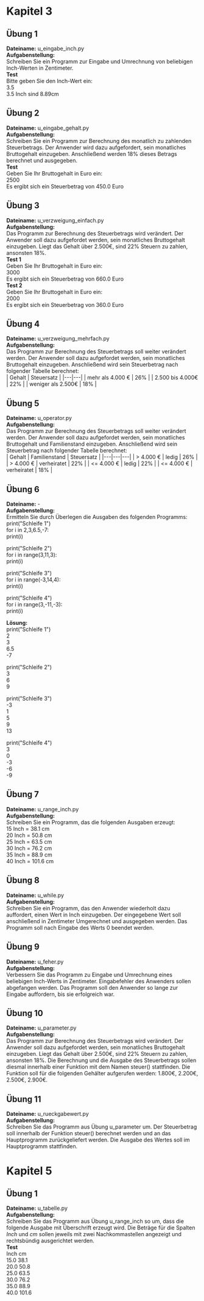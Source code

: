 # Kapitel 3
## Übung 1
**Dateiname:** u_eingabe_inch.py  
**Aufgabenstellung:**  
Schreiben Sie ein Programm zur Eingabe und Umrechnung von beliebigen Inch-Werten in Zentimeter.  
**Test**  
Bitte geben Sie den Inch-Wert ein:  
3.5  
3.5 Inch sind 8.89cm  

## Übung 2
**Dateiname:** u_eingabe_gehalt.py  
**Aufgabenstellung:**  
Schreiben Sie ein Programm zur Berechnung des monatlich zu zahlenden Steuerbetrags. Der Anwender wird dazu aufgefordert, sein monatliches Bruttogehalt einzugeben. Anschließend werden 18% dieses Betrags berechnet und ausgegeben.  
**Test**  
Geben Sie Ihr Bruttogehalt in Euro ein:  
2500  
Es ergibt sich ein Steuerbetrag von 450.0 Euro  

## Übung 3
**Dateiname:** u_verzweigung_einfach.py  
**Aufgabenstellung:**  
Das Programm zur Berechnung des Steuerbetrags wird verändert. Der Anwender soll dazu aufgefordet werden, sein monatliches Bruttogehalt einzugeben. Liegt das Gehalt über 2.500€, sind 22% Steuern zu zahlen, ansonsten 18%.  
**Test 1**  
Geben Sie Ihr Bruttogehalt in Euro ein:  
3000  
Es ergibt sich ein Steuerbetrag von 660.0 Euro  
**Test 2**  
Geben Sie Ihr Bruttogehalt in Euro ein:  
2000  
Es ergibt sich ein Steuerbetrag von 360.0 Euro  

## Übung 4
**Dateiname:** u_verzweigung_mehrfach.py  
**Aufgabenstellung:**  
Das Programm zur Berechnung des Steuerbetrags soll weiter verändert werden. Der Anwender soll dazu aufgefordet werden, sein monatliches Bruttogehalt einzugeben. Anschließend wird sein Steuerbetrag nach folgender Tabelle berechnet:  
| Gehalt | Steuersatz |
|---|---|
| mehr als 4.000 € | 26% |
| 2.500 bis 4.000€ | 22% |
| weniger als 2.500€ | 18% |

## Übung 5
**Dateiname:** u_operator.py  
**Aufgabenstellung:**  
Das Programm zur Berechnung des Steuerbetrags soll weiter verändert werden. Der Anwender soll dazu aufgefordet werden, sein monatliches Bruttogehalt und Familienstand einzugeben. Anschließend wird sein Steuerbetrag nach folgender Tabelle berechnet:  
| Gehalt | Familienstand | Steuersatz |
|---|---|---|
| > 4.000 € | ledig | 26% |
| > 4.000 € | verheiratet | 22% |
| <= 4.000 € | ledig | 22% |
| <= 4.000 € | verheiratet | 18% |

## Übung 6
**Dateiname:** -   
**Aufgabenstellung:**  
Ermitteln Sie durch Überlegen die Ausgaben des folgenden Programms:  
print("Schleife 1")  
for i in 2,3,6.5,-7:  
  print(i)

print("Schleife 2")  
for i in range(3,11,3):  
  print(i)  

print("Schleife 3")  
for i in range(-3,14,4):  
  print(i)  

print("Schleife 4")  
for i in range(3,-11,-3):  
  print(i)  

**Lösung:**  
print("Schleife 1")  
2  
3  
6.5  
-7  

print("Schleife 2")  
3  
6  
9  

print("Schleife 3")  
-3  
1  
5  
9  
13  

print("Schleife 4")  
3  
0  
-3  
-6  
-9  

## Übung 7
**Dateiname:** u_range_inch.py  
**Aufgabenstellung:**  
Schreiben Sie ein Programm, das die folgenden Ausgaben erzeugt:  
15 Inch = 38.1 cm  
20 Inch = 50.8 cm  
25 Inch = 63.5 cm  
30 Inch = 76.2 cm  
35 Inch = 88.9 cm  
40 Inch = 101.6 cm  

## Übung 8
**Dateiname:** u_while.py  
**Aufgabenstellung:**  
Schreiben Sie ein Programm, das den Anwender wiederholt dazu auffordert, einen Wert in Inch einzugeben. Der eingegebene Wert soll anschließend in Zentimeter Umgerechnet und ausgegeben werden. Das Programm soll nach Eingabe des Werts 0 beendet werden.  

## Übung 9
**Dateiname:** u_feher.py  
**Aufgabenstellung:**  
Verbessern Sie das Programm zu Eingabe und Umrechnung eines beliebigen Inch-Werts in Zentimeter. Eingabefehler des Anwenders sollen abgefangen werden. Das Programm soll den Anwender so lange zur Eingabe auffordern, bis sie erfolgreich war.  

## Übung 10
**Dateiname:** u_parameter.py  
**Aufgabenstellung:**  
Das Programm zur Berechnung des Steuerbetrags wird verändert. Der Anwender soll dazu aufgefordet werden, sein monatliches Bruttogehalt einzugeben. Liegt das Gehalt über 2.500€, sind 22% Steuern zu zahlen, ansonsten 18%. Die Berechnung und die Ausgabe des Steuerbetrags sollen diesmal innerhalb einer Funktion mit dem Namen steuer() stattfinden. Die Funktion soll für die folgenden Gehälter aufgerufen werden: 1.800€, 2.200€, 2.500€, 2.900€.  

## Übung 11
**Dateiname:** u_rueckgabewert.py  
**Aufgabenstellung:**  
Schreiben Sie das Programm aus Übung u_parameter um. Der Steuerbetrag soll innerhalb der Funktion steuer() berechnet werden und an das Hauptprogramm zurückgeliefert werden. Die Ausgabe des Wertes soll im Hauptprogramm stattfinden.  

# Kapitel 5
## Übung 1
**Dateiname:** u_tabelle.py  
**Aufgabenstellung:**  
Schreiben Sie das Programm aus Übung u_range_inch so um, dass die folgende Ausgabe mit Überschrift erzeugt wird.  Die Beträge für die Spalten *Inch* und *cm* sollen jeweils mit zwei Nachkommastellen angezeigt und rechtsbündig ausgerichtet werden.  
**Test**  
Inch   cm  
15.0  38.1  
20.0  50.8  
25.0  63.5  
30.0  76.2  
35.0  88.9  
40.0 101.6  
